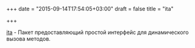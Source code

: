 +++
date = "2015-09-14T17:54:05+03:00"
draft = false
title = "ita"

+++

<p><a href="https://github.com/gernest/ita">ita</a>&nbsp;- Пакет предоставляющий простой интерфейс для динамического вызова методов.</p>

